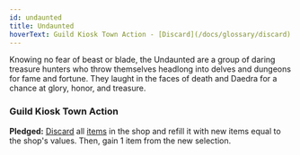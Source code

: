 ```yaml
---
id: undaunted
title: Undaunted
hoverText: Guild Kiosk Town Action - [Discard](/docs/glossary/discard) all [items](/docs/items) in the shop and refill it with new items equal to the shop's values. Then, gain 1 item from the new selection.
---
```


Knowing no fear of beast or blade, the Undaunted are a group of daring treasure hunters who throw themselves headlong into delves and dungeons for fame and fortune. They laught in the faces of death and Daedra for a chance at glory, honor, and treasure.

### Guild Kiosk Town Action

**Pledged:** [Discard](/docs/glossary/discard) all [items](/docs/items) in the shop and refill it with new items equal to the shop's values. Then, gain 1 item from the new selection.
